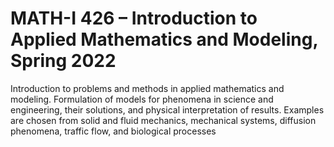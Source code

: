# MATH-I 426 – Introduction to Applied Mathematics and Modeling, Spring 2022

Introduction to problems and methods in applied mathematics and modeling. Formulation of models for phenomena in science and engineering, their solutions, and physical interpretation of results. Examples are chosen from solid and fluid mechanics, mechanical systems, diffusion phenomena, traffic flow, and biological processes
